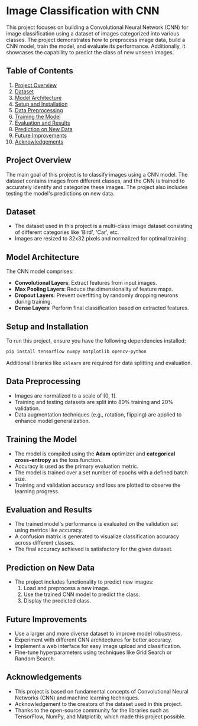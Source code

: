 # Image Classification with CNN

This project focuses on building a Convolutional Neural Network (CNN) for image classification using a dataset of images categorized into various classes. The project demonstrates how to preprocess image data, build a CNN model, train the model, and evaluate its performance. Additionally, it showcases the capability to predict the class of new unseen images.

## Table of Contents
1. [Project Overview](#project-overview)
2. [Dataset](#dataset)
3. [Model Architecture](#model-architecture)
4. [Setup and Installation](#setup-and-installation)
5. [Data Preprocessing](#data-preprocessing)
6. [Training the Model](#training-the-model)
7. [Evaluation and Results](#evaluation-and-results)
8. [Prediction on New Data](#prediction-on-new-data)
9. [Future Improvements](#future-improvements)
10. [Acknowledgements](#acknowledgements)

## Project Overview
The main goal of this project is to classify images using a CNN model. The dataset contains images from different classes, and the CNN is trained to accurately identify and categorize these images. The project also includes testing the model's predictions on new data.

## Dataset
- The dataset used in this project is a multi-class image dataset consisting of different categories like 'Bird', 'Car', etc.
- Images are resized to 32x32 pixels and normalized for optimal training.

## Model Architecture
The CNN model comprises:
- **Convolutional Layers**: Extract features from input images.
- **Max Pooling Layers**: Reduce the dimensionality of feature maps.
- **Dropout Layers**: Prevent overfitting by randomly dropping neurons during training.
- **Dense Layers**: Perform final classification based on extracted features.

## Setup and Installation
To run this project, ensure you have the following dependencies installed:

```bash
pip install tensorflow numpy matplotlib opencv-python
```

Additional libraries like `sklearn` are required for data splitting and evaluation.

## Data Preprocessing
- Images are normalized to a scale of [0, 1].
- Training and testing datasets are split into 80% training and 20% validation.
- Data augmentation techniques (e.g., rotation, flipping) are applied to enhance model generalization.

## Training the Model
- The model is compiled using the **Adam** optimizer and **categorical cross-entropy** as the loss function.
- Accuracy is used as the primary evaluation metric.
- The model is trained over a set number of epochs with a defined batch size.
- Training and validation accuracy and loss are plotted to observe the learning progress.

## Evaluation and Results
- The trained model's performance is evaluated on the validation set using metrics like accuracy.
- A confusion matrix is generated to visualize classification accuracy across different classes.
- The final accuracy achieved is satisfactory for the given dataset.

## Prediction on New Data
- The project includes functionality to predict new images:
  1. Load and preprocess a new image.
  2. Use the trained CNN model to predict the class.
  3. Display the predicted class.

## Future Improvements
- Use a larger and more diverse dataset to improve model robustness.
- Experiment with different CNN architectures for better accuracy.
- Implement a web interface for easy image upload and classification.
- Fine-tune hyperparameters using techniques like Grid Search or Random Search.

## Acknowledgements
- This project is based on fundamental concepts of Convolutional Neural Networks (CNN) and machine learning techniques.
- Acknowledgement to the creators of the dataset used in this project.
- Thanks to the open-source community for the libraries such as TensorFlow, NumPy, and Matplotlib, which made this project possible.


